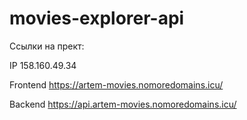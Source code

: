 # movies-explorer-api

Ссылки на прект:

IP 158.160.49.34

Frontend https://artem-movies.nomoredomains.icu/

Backend https://api.artem-movies.nomoredomains.icu/
